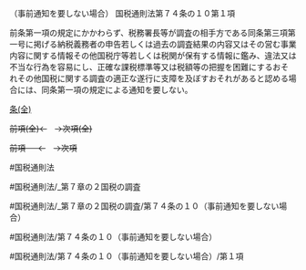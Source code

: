 （事前通知を要しない場合）
国税通則法第７４条の１０第１項

前条第一項の規定にかかわらず、税務署長等が調査の相手方である同条第三項第一号に掲げる納税義務者の申告若しくは過去の調査結果の内容又はその営む事業内容に関する情報その他国税庁等若しくは税関が保有する情報に鑑み、違法又は不当な行為を容易にし、正確な課税標準等又は税額等の把握を困難にするおそれその他国税に関する調査の適正な遂行に支障を及ぼすおそれがあると認める場合には、同条第一項の規定による通知を要しない。

[条(全)](国税通則法＿＿＿＿＿第７４条の１０_.md)

~~前項(全)←~~　~~→次項(全)~~

~~前項 　 ←~~　~~→次項~~



#国税通則法

#国税通則法/_第７章の２国税の調査

#国税通則法/_第７章の２国税の調査/第７４条の１０（事前通知を要しない場合）

#国税通則法/第７４条の１０（事前通知を要しない場合）

#国税通則法/第７４条の１０（事前通知を要しない場合）/第１項

